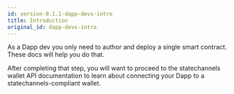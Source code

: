 ```yaml
---
id: version-0.1.1-dapp-devs-intro
title: Introduction
original_id: dapp-devs-intro
---
```


As a Dapp dev you only need to author and deploy a single smart contract. These docs will help you do that.

After completing that step, you will want to proceed to the statechannels wallet API documentation to learn about connecting your Dapp to a statechannels-compliant wallet.
